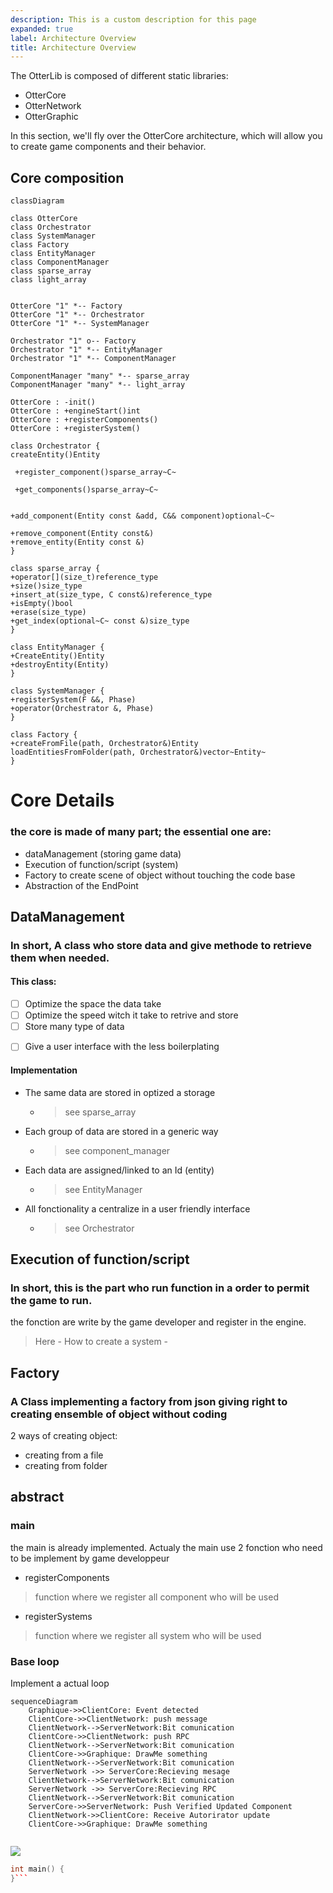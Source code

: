 ```yaml
---
description: This is a custom description for this page
expanded: true
label: Architecture Overview
title: Architecture Overview
---
```


The OtterLib is composed of different static libraries:
- OtterCore
- OtterNetwork
- OtterGraphic

In this section, we'll fly over the OtterCore architecture, which will allow you to create game components and their behavior.

## Core composition

```mermaid
classDiagram

class OtterCore
class Orchestrator
class SystemManager
class Factory
class EntityManager
class ComponentManager
class sparse_array
class light_array


OtterCore "1" *-- Factory
OtterCore "1" *-- Orchestrator
OtterCore "1" *-- SystemManager

Orchestrator "1" o-- Factory
Orchestrator "1" *-- EntityManager
Orchestrator "1" *-- ComponentManager

ComponentManager "many" *-- sparse_array
ComponentManager "many" *-- light_array

OtterCore : -init()
OtterCore : +engineStart()int
OtterCore : +registerComponents()
OtterCore : +registerSystem()

class Orchestrator {
createEntity()Entity

 +register_component()sparse_array~C~

 +get_components()sparse_array~C~


+add_component(Entity const &add, C&& component)optional~C~

+remove_component(Entity const&)
+remove_entity(Entity const &)
}

class sparse_array {
+operator[](size_t)reference_type
+size()size_type
+insert_at(size_type, C const&)reference_type
+isEmpty()bool
+erase(size_type)
+get_index(optional~C~ const &)size_type
}

class EntityManager {
+CreateEntity()Entity
+destroyEntity(Entity)
}

class SystemManager {
+registerSystem(F &&, Phase)
+operator(Orchestrator &, Phase)
}

class Factory {
+createFromFile(path, Orchestrator&)Entity
loadEntitiesFromFolder(path, Orchestrator&)vector~Entity~
}

```

# Core Details

### the core is made of many part; the essential one are:
- dataManagement (storing game data)
- Execution of function/script (system)
- Factory to create scene of object without touching the code base
- Abstraction of the EndPoint

## DataManagement
### In short, A class who store data and give methode to retrieve them when needed.
#### This class:
- [ ] Optimize the space the data take
- [ ] Optimize the speed witch it take to retrive and store
- [ ] Store many type of data
+ [ ] Give a user interface with the less boilerplating

#### Implementation
- The same data are stored in optized a storage
  - > see sparse_array

- Each group of data are stored in a generic way
  - > see component_manager

- Each data are assigned/linked to an Id (entity)
  - > see EntityManager

- All fonctionality a centralize in a user friendly interface
  - > see Orchestrator
## Execution of function/script
### In short, this is the part who run function in a order to permit the game to run.
the fonction are write by the game developer and register in the engine.
> Here  - How to create a system -
## Factory
### A Class implementing a factory from json giving right to creating ensemble of object without coding
  2 ways of creating object:
  * creating from a file
  * creating from folder

## abstract
### main
the main is already implemented.
Actualy the main use 2 fonction who need to be implement by game developpeur
   - registerComponents
>function where we register all component who will be used
   - registerSystems
>function where we register all system who will be used
### Base loop
Implement a actual loop 












```mermaid
sequenceDiagram
	Graphique->>ClientCore: Event detected
	ClientCore->>ClientNetwork: push message
	ClientNetwork-->ServerNetwork:Bit comunication
	ClientCore->>ClientNetwork: push RPC
	ClientNetwork-->ServerNetwork:Bit comunication
	ClientCore->>Graphique: DrawMe something
	ClientNetwork-->ServerNetwork:Bit comunication
	ServerNetwork ->> ServerCore:Recieving mesage
	ClientNetwork-->ServerNetwork:Bit comunication
	ServerNetwork ->> ServerCore:Recieving RPC
	ClientNetwork-->ServerNetwork:Bit comunication
	ServerCore->>ServerNetwork: Push Verified Updated Component
	ClientNetwork->>ClientCore: Receive Autorirator update
	ClientCore->>Graphique: DrawMe something
 	
```

![](./lovu_otter.png)


```C++
int main() {
}```